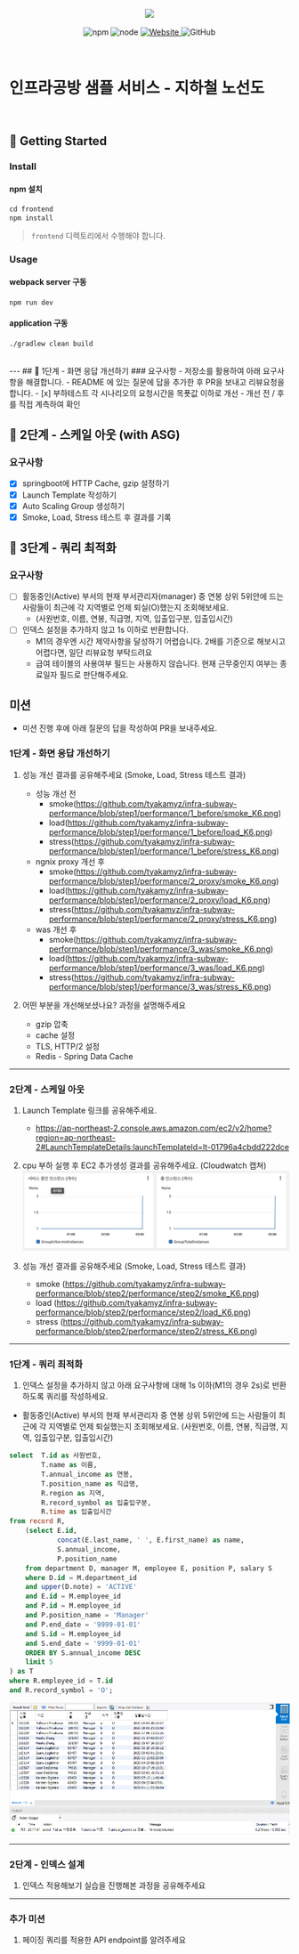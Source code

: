 <p align="center">
    <img width="200px;" src="https://raw.githubusercontent.com/woowacourse/atdd-subway-admin-frontend/master/images/main_logo.png"/>
</p>
<p align="center">
  <img alt="npm" src="https://img.shields.io/badge/npm-%3E%3D%205.5.0-blue">
  <img alt="node" src="https://img.shields.io/badge/node-%3E%3D%209.3.0-blue">
  <a href="https://edu.nextstep.camp/c/R89PYi5H" alt="nextstep atdd">
    <img alt="Website" src="https://img.shields.io/website?url=https%3A%2F%2Fedu.nextstep.camp%2Fc%2FR89PYi5H">
  </a>
  <img alt="GitHub" src="https://img.shields.io/github/license/next-step/atdd-subway-service">
</p>

<br>

# 인프라공방 샘플 서비스 - 지하철 노선도

<br>

## 🚀 Getting Started

### Install
#### npm 설치
```
cd frontend
npm install
```
> `frontend` 디렉토리에서 수행해야 합니다.

### Usage
#### webpack server 구동
```
npm run dev
```
#### application 구동
```
./gradlew clean build
```
<br>
---
## 🚀 1단계 - 화면 응답 개선하기
### 요구사항
- 저장소를 활용하여 아래 요구사항을 해결합니다.
- README 에 있는 질문에 답을 추가한 후 PR을 보내고 리뷰요청을 합니다.
- [x] 부하테스트 각 시나리오의 요청시간을 목푯값 이하로 개선 
  - 개선 전 / 후를 직접 계측하여 확인

## 🚀 2단계 - 스케일 아웃 (with ASG)
### 요구사항
- [x] springboot에 HTTP Cache, gzip 설정하기
- [x] Launch Template 작성하기
- [x] Auto Scaling Group 생성하기
- [x] Smoke, Load, Stress 테스트 후 결과를 기록

## 🚀 3단계 - 쿼리 최적화
### 요구사항
- [ ] 활동중인(Active) 부서의 현재 부서관리자(manager) 중 연봉 상위 5위안에 드는 사람들이 최근에 각 지역별로 언제 퇴실(O)했는지 조회해보세요.
    - (사원번호, 이름, 연봉, 직급명, 지역, 입출입구분, 입출입시간)
- [ ] 인덱스 설정을 추가하지 않고 1s 이하로 반환합니다.
    - M1의 경우엔 시간 제약사항을 달성하기 어렵습니다. 2배를 기준으로 해보시고 어렵다면, 일단 리뷰요청 부탁드려요
    - 급여 테이블의 사용여부 필드는 사용하지 않습니다. 현재 근무중인지 여부는 종료일자 필드로 판단해주세요.

## 미션

* 미션 진행 후에 아래 질문의 답을 작성하여 PR을 보내주세요.


### 1단계 - 화면 응답 개선하기
1. 성능 개선 결과를 공유해주세요 (Smoke, Load, Stress 테스트 결과)
   - 성능 개선 전
     - smoke(https://github.com/tyakamyz/infra-subway-performance/blob/step1/performance/1_before/smoke_K6.png)
     - load(https://github.com/tyakamyz/infra-subway-performance/blob/step1/performance/1_before/load_K6.png)
     - stress(https://github.com/tyakamyz/infra-subway-performance/blob/step1/performance/1_before/stress_K6.png)
   - ngnix proxy 개선 후
     - smoke(https://github.com/tyakamyz/infra-subway-performance/blob/step1/performance/2_proxy/smoke_K6.png)
     - load(https://github.com/tyakamyz/infra-subway-performance/blob/step1/performance/2_proxy/load_K6.png)
     - stress(https://github.com/tyakamyz/infra-subway-performance/blob/step1/performance/2_proxy/stress_K6.png)
   - was 개선 후
     - smoke(https://github.com/tyakamyz/infra-subway-performance/blob/step1/performance/3_was/smoke_K6.png)
     - load(https://github.com/tyakamyz/infra-subway-performance/blob/step1/performance/3_was/load_K6.png)
     - stress(https://github.com/tyakamyz/infra-subway-performance/blob/step1/performance/3_was/stress_K6.png)
     
2. 어떤 부분을 개선해보셨나요? 과정을 설명해주세요
   - gzip 압축
   - cache 설정
   - TLS, HTTP/2 설정
   - Redis - Spring Data Cache

---

### 2단계 - 스케일 아웃

1. Launch Template 링크를 공유해주세요.
   - https://ap-northeast-2.console.aws.amazon.com/ec2/v2/home?region=ap-northeast-2#LaunchTemplateDetails:launchTemplateId=lt-01796a4cbdd222dce
   
2. cpu 부하 실행 후 EC2 추가생성 결과를 공유해주세요. (Cloudwatch 캡쳐)
![img.png](./performance/step2/instances.png)

3. 성능 개선 결과를 공유해주세요 (Smoke, Load, Stress 테스트 결과)
   - smoke (https://github.com/tyakamyz/infra-subway-performance/blob/step2/performance/step2/smoke_K6.png)
   - load (https://github.com/tyakamyz/infra-subway-performance/blob/step2/performance/step2/load_K6.png)
   - stress (https://github.com/tyakamyz/infra-subway-performance/blob/step2/performance/step2/stress_K6.png)

---

### 1단계 - 쿼리 최적화

1. 인덱스 설정을 추가하지 않고 아래 요구사항에 대해 1s 이하(M1의 경우 2s)로 반환하도록 쿼리를 작성하세요.

- 활동중인(Active) 부서의 현재 부서관리자 중 연봉 상위 5위안에 드는 사람들이 최근에 각 지역별로 언제 퇴실했는지 조회해보세요. (사원번호, 이름, 연봉, 직급명, 지역, 입출입구분, 입출입시간)

```sql
select  T.id as 사원번호,
        T.name as 이름,
        T.annual_income as 연봉,
        T.position_name as 직급명,
        R.region as 지역,
        R.record_symbol as 입출입구분,
        R.time as 입출입시간
from record R, 
	(select E.id,
            concat(E.last_name, ' ', E.first_name) as name,
            S.annual_income,
            P.position_name
	from department D, manager M, employee E, position P, salary S
	where D.id = M.department_id
	and upper(D.note) = 'ACTIVE'
	and E.id = M.employee_id
	and P.id = M.employee_id 
	and P.position_name = 'Manager'
	and P.end_date = '9999-01-01'
	and S.id = M.employee_id
	and S.end_date = '9999-01-01'
	ORDER BY S.annual_income DESC
	limit 5
) as T
where R.employee_id = T.id
and R.record_symbol = 'O';
```
![img.png](./performance/step3/result.png)

---

### 2단계 - 인덱스 설계

1. 인덱스 적용해보기 실습을 진행해본 과정을 공유해주세요

---

### 추가 미션

1. 페이징 쿼리를 적용한 API endpoint를 알려주세요
